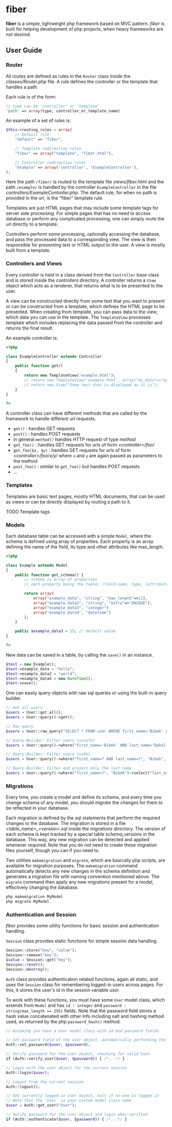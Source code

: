 # fiber

**fiber** is a simple, lightweight php framework based on MVC pattern. *fiber* is built for helping development of php projects, when heavy frameworks are not desired.

## User Guide

### Router

All routes are defined as rules in the `Router` class inside the *classes/Router.php* file. A rule defines the controller or the template that handles a path.

Each rule is of the form:

```php
// type can be 'controller' or 'template'
'path' => array(type, controller_or_template_name)
```

An example of a set of rules is:

```php
$this->routing_rules = array(
    // Default rule
    "default" => "fiber",

    // Template redirection rules
    "fiber" => array("template", "fiber.html"),

    // Controller redirection rules
    "example" => array('controller', 'ExampleController'),
);
```

Here the path `/fiber/` is routed to the template file *views/fiber.html* and the path `/example/` is handled by the controller `ExampleController` in the file *controllers/ExampleController.php*. The default rule, for when no path is
provided in the url, is the "fiber" template rule.

Templates are just HTML pages that may include some template tags for server side processing. For simple pages that has no need to access database or perform any complicated processing, one can simply route the url directly to a template.

Controllers perform some processing, optionally accessing the database, and pass the processed data to a corresponding view. The view is then responsible for presenting text or HTML output to the user. A view is mostly built from a template.

### Controllers and Views

Every controller is held in a class derived from the `Controller` base class and is stored inside the *controllers* directory. A controller returns a `View` object which acts as a renderer, that returns what is to be presented to the user.

A view can be constructed directly from some text that you want to present or can be constructed from a template, which defines the HTML page to be presented. When creating from template, you can pass data to the view, which data you can
use in the template. The `TemplateView` processes template which includes replacing the data passed from the controller and
returns the final result.

An example controller is:

```php
<?php

class ExampleController extends Controller
{
    public function get()
    {
        return new TemplateView('example.html');
        // return new TemplateView('example.html', array("my_data"=>"my_value"));
        // return new View("Some text that is displayed as it is");
    }
}

?>
```

A controller class can have different methods that are called by the framework to handle different url requests.

* `get()` : handles GET requests
* `post()` : handles POST requests
* in general *`method()`* handles HTTP request of type *method*
* `get_foo()` : handles GET requests for urls of form *&lt;controller&gt;/foo/*
* `get_foo($x, $y)` : handles GET requests for urls of form *&lt;controller&gt;/foo/x/y/* where `x` and `y` are again passed as parameters to the method
* `post_foo()` : similar to `get_foo()` but handles POST requests
* ...

### Templates

Templates are basic text pages, mostly HTML documents, that can be used as views or can be directly displayed by routing a path to it.

TODO Template tags

### Models

Each database table can be accessed with a simple `Model`, where the schema is defined using array of properties. Each property is an array defining the name of the field, its type and other attributes like max_length.

```php
<?php

class Example extends Model
{
    public function get_schema() {
        // schema is array of properties
        // each property being the tuple: (field-name, type, [attribute,...])

        return array(
            array("example_data", "string", "max_length"=>12),
            array("example_data2", "string", "extra"=>"UNIQUE"),
            array("example_data3", "integer")
            array("example_data4", "datetime")
        );
    }

    public $example_data3 = 15; // default value
}

?>
```

New data can be saved in a table, by calling the `save()` in an instance.

```php
$test = new Example();
$test->example_data = "hello";
$test->example_data2 = "world";
$test->example_data4 = new DateTime();
$test->save();
```

One can easily query objects with raw sql queries or using the built-in query builder.

```php
// Get all users
$users = User::get_all();
$users = User::query()->get();

// Raw query
$users = User::raw_query("SELECT * FROM user WHERE first_name='Bibek' AND last_name='Dahal'");

// Query-Builder: Filter users (unsafe)
$users = User::query()->where("first_name='Bibek' AND last_name='Dahal'")->get();

// Query-Builder: Filter users (safe)
$users = User::query()->where("first_name=? AND last_name=?", "Bibek", "Dahal")->get();

// Query-Builder: Filter and project only the last name
$users = User::query()->where("first_name=?", "Bibek")->select("last_name")->get();
```

### Migrations

Every time, you create a model and define its schema, and every time you change schema of any model, you should *migrate* the changes for them to be reflected in your database.

Each migration is defined by the sql statements that perform the required changes to the database. The migration is stored in a file *&lt;table_name&gt;_&lt;version&gt;.sql* inside the *migrations* directory. The version of each schema is kept tracked by a special table *schema_versions* in the database. This way, any new migration can be detected and applied whenever required. Note that you do not need to create these migration files yourself, though you can if you need to.

Two utilities `makemigration` and `migrate`, which are basically php scripts, are available for migration purposes. The `makemigration` command automatically detects any new changes in the schema definition and generates a migration file with naming convention mentioned above. The `migrate` command then apply any new migrations present for a model, effectively changing the database.

```bash
php makemigration MyModel
php migrate MyModel
```


### Authentication and Session

*fiber* provides some utility functions for basic session and authentication handling.

`Session` class provides static functions for simple session data handling.

```php
Session::store("key", "value");
Session::remove("key");
$value = Session::get("key");
Session::reset();
Session::destroy();
```

`Auth` class provides authentication related functions, again all static, and uses the `Session` class for remembering logged-in users across pages. For this, it stores the user's id in the session variable *user*.

To work with these functions, you must have some `User` model class, which extends from `Model` and has `id : integer` and `password : string(max_length >= 255)` fields. Note that the password field stores a hash value concatenated with other info including salt and hashing method used, as returned by the php `password_hash()` method.

```php
// Assuming you have a User model class with id and password fields

// Set password field of the user object, automatically performing the hashing
Auth::set_password($user, $password);

// Verify password for the user object, checking for valid hash
if (Auth::verify_user($user, $password)) { /*...*/ }

// Login with the user object for the current session
Auth::login($user);

// Logout from the current session
Auth::logout();

// Get currently logged-in user object, null if no-one is logged in
// Note that the 'User' is your custom model class name
$user = Auth::get_user("User");

// Verify password for the user object and login when verified
if (Auth::authenticate($user, $password)) { /*...*/ }
```
